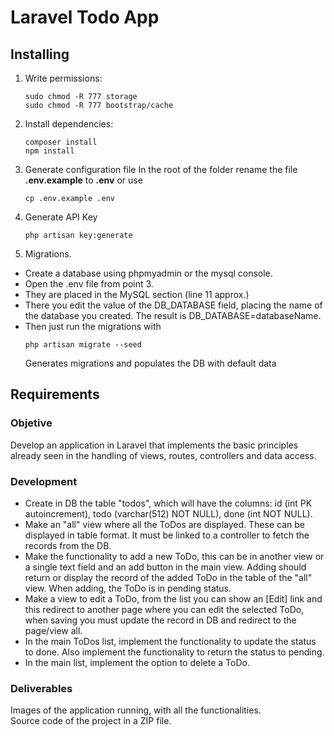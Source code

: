 # Laravel Todo App

## Installing
1. Write permissions:
    ~~~
    sudo chmod -R 777 storage
    sudo chmod -R 777 bootstrap/cache
    ~~~

2. Install dependencies:
	~~~
    composer install
    npm install
    ~~~

3. Generate configuration file
   In the root of the folder rename the file **.env.example** to **.env** or use 
    ~~~
    cp .env.example .env
    ~~~

4. Generate API Key
    ~~~
	php artisan key:generate
    ~~~

5. Migrations.
  * Create a database using phpmyadmin or the mysql console.
  * Open the .env file from point 3.
  * They are placed in the MySQL section (line 11 approx.)
  * There you edit the value of the DB_DATABASE field, placing the name of the database you created. The result is DB_DATABASE=databaseName.
  * Then just run the migrations with
    ~~~
    php artisan migrate --seed
    ~~~
    Generates migrations and populates the DB with default data
## Requirements

### Objetive  
Develop an application in Laravel that implements the basic principles already seen in the handling of views, routes, controllers and data access.  
### Development  
- Create in DB the table "todos", which will have the columns: id (int PK autoincrement), todo (varchar(512) NOT NULL), done (int NOT NULL).    
- Make an "all" view where all the ToDos are displayed. These can be displayed in table format. It must be linked to a controller to fetch the records from the DB.    
- Make the functionality to add a new ToDo, this can be in another view or a single text field and an add button in the main view. Adding should return or display the record of the added ToDo in the table of the "all" view. When adding, the ToDo is in pending status.    
- Make a view to edit a ToDo, from the list you can show an [Edit] link and this redirect to another page where you can edit the selected ToDo, when saving you must update the record in DB and redirect to the page/view all.  
- In the main ToDos list, implement the functionality to update the status to done. Also implement the functionality to return the status to pending.  
- In the main list, implement the option to delete a ToDo.  
### Deliverables
Images of the application running, with all the functionalities.  
Source code of the project in a ZIP file.  
